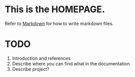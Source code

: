# This is the **HOMEPAGE**.
Refer to [Markdown](http://daringfireball.net/projects/markdown/) for how to write markdown files.


# TODO
1. Introduction and references
2. Describe where you can find what in the documentation
3. Describe project?
